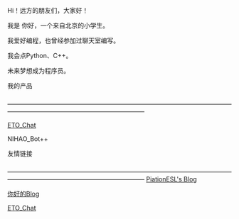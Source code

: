 Hi！远方的朋友们，大家好！

我是 你好，一个来自北京的小学生。

我爱好编程，也曾经参加过聊天室编写。

我会点Python、C++。

未来梦想成为程序员。

我的产品
###
——————————————————————————————————————————————————————————

[ETO_Chat](chat.imnt.or.td)

NIHAO_Bot++

友情链接
###
——————————————————————————————————————————————————————————
[PiationESL's Blog](imnt.or.td)

[你好的Blog](nihao.imnt.or.td)

[ETO_Chat](chat.imnt.or.td)


